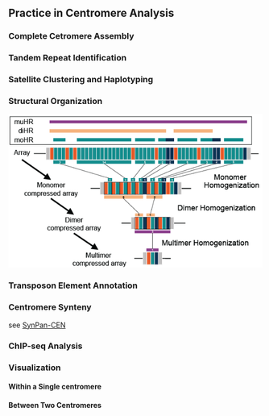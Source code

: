 ## Practice in Centromere Analysis

### Complete Cetromere Assembly

### Tandem Repeat Identification

### Satellite Clustering and Haplotyping

### Structural Organization

![PCS](https://github.com/dongyawu/CenTools/blob/main/PCS/PCS.png)


### Transposon Element Annotation

### Centromere Synteny
see [SynPan-CEN](https://github.com/Darlene1997/SynPan-CEN)


### ChIP-seq Analysis

### Visualization
#### Within a Single centromere

#### Between Two Centromeres

